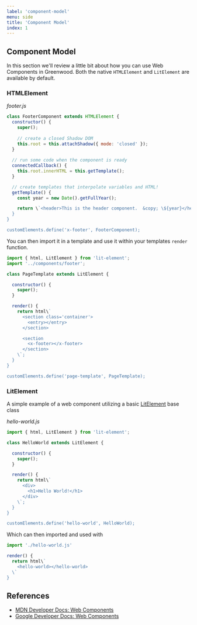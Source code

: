 ```yaml
---
label: 'component-model'
menu: side
title: 'Component Model'
index: 1
---
```


## Component Model
In this section we'll review a little bit about how you can use Web Components in Greenwood.  Both the native `HTMLElement` and `LitElement` are available by default.

### HTMLElement

_footer.js_

```js
class FooterComponent extends HTMLElement {
  constructor() {
    super();
    
    // create a closed Shadow DOM
    this.root = this.attachShadow({ mode: 'closed' });
  }
  
  // run some code when the component is ready
  connectedCallback() {
    this.root.innerHTML = this.getTemplate();
  }

  // create templates that interpolate variables and HTML!
  getTemplate() {
    const year = new Date().getFullYear();

    return \`<header>This is the header component.  &copy; \${year}</header>\`;
  }
}

customElements.define('x-footer', FooterComponent);
```

You can then import it in a template and use it within your templates `render` function.

```javascript
import { html, LitElement } from 'lit-element';
import '../components/footer';

class PageTemplate extends LitElement {

  constructor() {
    super();
  }

  render() {
    return html\`
      <section class='container'>
        <entry></entry>
      </section>

      <section
        <x-footer></x-footer>
      </section>
    \`;
  }
}

customElements.define('page-template', PageTemplate);
```


### LitElement
A simple example of a web component utilizing a basic [LitElement](https://lit-element.polymer-project.org/) base class

_hello-world.js_
```javascript
import { html, LitElement } from 'lit-element';

class HelloWorld extends LitElement {

  constructor() {
    super();
  }

  render() {
    return html\`
      <div>
        <h1>Hello World!</h1>
      </div>
    \`;
  }
}

customElements.define('hello-world', HelloWorld);
```

Which can then imported and used with

```javascript
import './hello-world.js'

render() {
  return html\`
    <hello-world></hello-world>
  \`
}
```

## References
- [MDN Developer Docs: Web Components](https://developer.mozilla.org/en-US/docs/Web/Web_Components)
- [Google Developer Docs: Web Components](https://developers.google.com/web/fundamentals/web-components/)